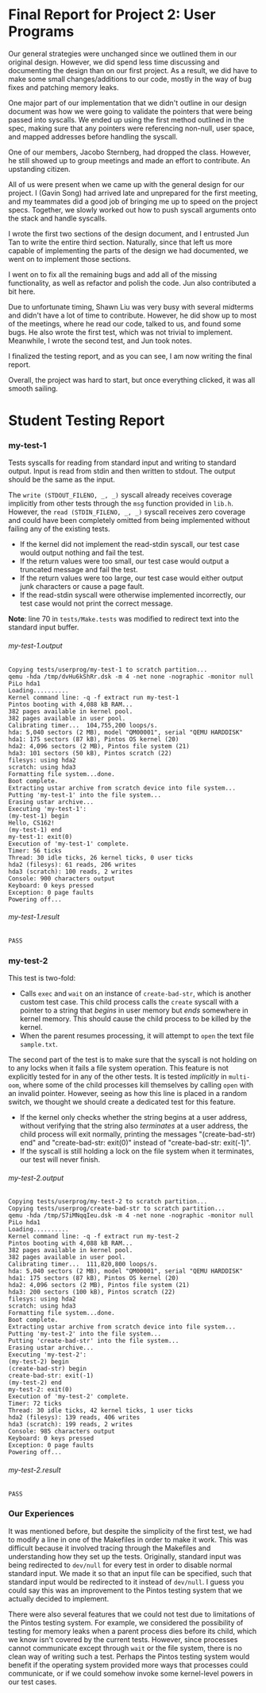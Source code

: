 Final Report for Project 2: User Programs
=========================================

Our general strategies were unchanged since we outlined them in our original design.
However, we did spend less time discussing and documenting the design than on our first project. As a result, we did have to make some small changes/additions to our code, mostly in the way of bug fixes and patching memory leaks.

One major part of our implementation that we didn't outline in our design document was how we were going to validate the pointers that were being passed into syscalls. We ended up using the first method outlined in the spec, making sure that any pointers were referencing non-null, user space, and mapped addresses before handling the syscall.

One of our members, Jacobo Sternberg, had dropped the class. However, he still showed up to group meetings and made an effort to contribute. An upstanding citizen.

All of us were present when we came up with the general design for our project. I (Gavin Song) had arrived late and unprepared for the first meeting, and my teammates did a good job of bringing me up to speed on the project specs. Together, we slowly worked out how to push syscall arguments onto the stack and handle syscalls.

I wrote the first two sections of the design document, and I entrusted Jun Tan to write the entire third section. Naturally, since that left us more capable of implementing the parts of the design we had documented, we went on to implement those sections.

I went on to fix all the remaining bugs and add all of the missing functionality, as well as refactor and polish the code. Jun also contributed a bit here.

Due to unfortunate timing, Shawn Liu was very busy with several midterms and didn't have a lot of time to contribute. However, he did show up to most of the meetings, where he read our code, talked to us, and found some bugs. He also wrote the first test, which was not trivial to implement. Meanwhile, I wrote the second test, and Jun took notes.

I finalized the testing report, and as you can see, I am now writing the final report.

Overall, the project was hard to start, but once everything clicked, it was all smooth sailing.

Student Testing Report
=========================================

### my-test-1
Tests syscalls for reading from standard input and writing to standard output. Input is read from stdin and then written to stdout. The output should be the same as the input.

The `write (STDOUT_FILENO, _, _)` syscall already receives coverage implicitly from other tests through the `msg` function provided in `lib.h`. However, the `read (STDIN_FILENO, _, _)` syscall receives zero coverage and could have been completely omitted from being implemented without failing any of the existing tests.

- If the kernel did not implement the read-stdin syscall, our test case would output nothing and fail the test.
- If the return values were too small, our test case would output a truncated message and fail the test.
- If the return values were too large, our test case would either output junk characters or cause a page fault.
- If the read-stdin syscall were otherwise implemented incorrectly, our test case would not print the correct message.

**Note**: line 70 in `tests/Make.tests` was modified to redirect text into the standard input buffer.

###### my-test-1.output
```
Copying tests/userprog/my-test-1 to scratch partition...
qemu -hda /tmp/dvHu6kShRr.dsk -m 4 -net none -nographic -monitor null
PiLo hda1
Loading..........
Kernel command line: -q -f extract run my-test-1
Pintos booting with 4,088 kB RAM...
382 pages available in kernel pool.
382 pages available in user pool.
Calibrating timer...  104,755,200 loops/s.
hda: 5,040 sectors (2 MB), model "QM00001", serial "QEMU HARDDISK"
hda1: 175 sectors (87 kB), Pintos OS kernel (20)
hda2: 4,096 sectors (2 MB), Pintos file system (21)
hda3: 101 sectors (50 kB), Pintos scratch (22)
filesys: using hda2
scratch: using hda3
Formatting file system...done.
Boot complete.
Extracting ustar archive from scratch device into file system...
Putting 'my-test-1' into the file system...
Erasing ustar archive...
Executing 'my-test-1':
(my-test-1) begin
Hello, CS162!
(my-test-1) end
my-test-1: exit(0)
Execution of 'my-test-1' complete.
Timer: 56 ticks
Thread: 30 idle ticks, 26 kernel ticks, 0 user ticks
hda2 (filesys): 61 reads, 206 writes
hda3 (scratch): 100 reads, 2 writes
Console: 900 characters output
Keyboard: 0 keys pressed
Exception: 0 page faults
Powering off...

```

###### my-test-1.result
```
PASS

```

### my-test-2
This test is two-fold:
- Calls `exec` and `wait` on an instance of `create-bad-str`, which is another custom test case. This child process calls the `create` syscall with a pointer to a string that *begins* in user memory but *ends* somewhere in kernel memory. This should cause the child process to be killed by the kernel.
- When the parent resumes processing, it will attempt to `open` the text file `sample.txt`.

The second part of the test is to make sure that the syscall is not holding on to any locks when it fails a file system operation. This feature is not explicitly tested for in any of the other tests. It is tested *implicitly* in `multi-oom`, where some of the child processes kill themselves by calling `open` with an invalid pointer. However, seeing as how this line is placed in a random switch, we thought we should create a dedicated test for this feature.

- If the kernel only checks whether the string begins at a user address, without verifying that the string also *terminates* at a user address, the child process will exit normally, printing the messages "(create-bad-str) end" and "create-bad-str: exit(0)" instead of "create-bad-str: exit(-1)".
- If the syscall is still holding a lock on the file system when it terminates, our test will never finish.

###### my-test-2.output
```
Copying tests/userprog/my-test-2 to scratch partition...
Copying tests/userprog/create-bad-str to scratch partition...
qemu -hda /tmp/S7iMNqqIeu.dsk -m 4 -net none -nographic -monitor null
PiLo hda1
Loading..........
Kernel command line: -q -f extract run my-test-2
Pintos booting with 4,088 kB RAM...
382 pages available in kernel pool.
382 pages available in user pool.
Calibrating timer...  111,820,800 loops/s.
hda: 5,040 sectors (2 MB), model "QM00001", serial "QEMU HARDDISK"
hda1: 175 sectors (87 kB), Pintos OS kernel (20)
hda2: 4,096 sectors (2 MB), Pintos file system (21)
hda3: 200 sectors (100 kB), Pintos scratch (22)
filesys: using hda2
scratch: using hda3
Formatting file system...done.
Boot complete.
Extracting ustar archive from scratch device into file system...
Putting 'my-test-2' into the file system...
Putting 'create-bad-str' into the file system...
Erasing ustar archive...
Executing 'my-test-2':
(my-test-2) begin
(create-bad-str) begin
create-bad-str: exit(-1)
(my-test-2) end
my-test-2: exit(0)
Execution of 'my-test-2' complete.
Timer: 72 ticks
Thread: 30 idle ticks, 42 kernel ticks, 1 user ticks
hda2 (filesys): 139 reads, 406 writes
hda3 (scratch): 199 reads, 2 writes
Console: 985 characters output
Keyboard: 0 keys pressed
Exception: 0 page faults
Powering off...

```

###### my-test-2.result
```
PASS

```

### Our Experiences

It was mentioned before, but despite the simplicity of the first test, we had to modify a line in one of the Makefiles in order to make it work. This was difficult because it involved tracing through the Makefiles and understanding how they set up the tests. Originally, standard input was being redirected to `dev/null` for every test in order to disable normal standard input. We made it so that an input file can be specified, such that standard input would be redirected to it instead of `dev/null`. I guess you could say this was an improvement to the Pintos testing system that we actually decided to implement.

There were also several features that we could not test due to limitations of the Pintos testing system. For example, we considered the possibility of testing for memory leaks when a parent process dies before its child, which we know isn't covered by the current tests. However, since processes cannot communicate except through `wait` or the file system, there is no clean way of writing such a test. Perhaps the Pintos testing system would benefit if the operating system provided more ways that processes could communicate, or if we could somehow invoke some kernel-level powers in our test cases.
